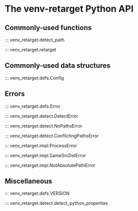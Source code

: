 <!--
SPDX-FileCopyrightText: Peter Pentchev <roam@ringlet.net>
SPDX-License-Identifier: BSD-2-Clause
-->

# The venv-retarget Python API

## Commonly-used functions

::: venv_retarget.detect_path

::: venv_retarget.retarget

## Commonly-used data structures

::: venv_retarget.defs.Config

## Errors

::: venv_retarget.defs.Error

::: venv_retarget.detect.DetectError

::: venv_retarget.detect.NoPathsError

::: venv_retarget.detect.ConflictingPathsError

::: venv_retarget.impl.ProcessError

::: venv_retarget.impl.SameSrcDstError

::: venv_retarget.impl.NotAbsolutePathError

## Miscellaneous

::: venv_retarget.defs.VERSION

::: venv_retarget.detect.detect_python_properties
